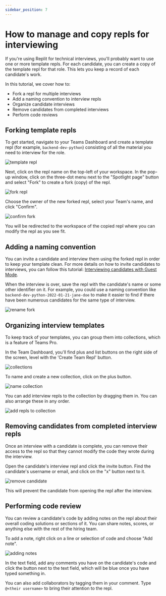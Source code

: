 ```yaml
---
sidebar_position: 7
---
```


# How to manage and copy repls for interviewing

If you're using Replit for technical interviews, you'll probably want to use one or more template repls. For each candidate, you can create a copy of the template repl for that role. This lets you keep a record of each candidate's work.

In this tutorial, we cover how to:

* Fork a repl for multiple interviews
* Add a naming convention to interview repls
* Organize candidate interviews
* Remove candidates from completed interviews
* Perform code reviews

## Forking template repls

To get started, navigate to your Teams Dashboard and create a template repl (for example, `backend-dev-python`) consisting of all the material you need to interview for the role.

![template repl](https://replit-docs-images.bardia.repl.co/images/teamsPro/copying-repls-interviewing/template.png)

Next, click on the repl name on the top-left of your workspace. In the pop-up window, click on the three-dot menu next to the "Spotlight page" button and select "Fork" to create a fork (copy) of the repl.

![fork repl](https://replit-docs-images.bardia.repl.co/images/teamsPro/copying-repls-interviewing/fork.png)

Choose the owner of the new forked repl, select your Team's name, and click "Confirm".

![confirm fork](https://replit-docs-images.bardia.repl.co/images/teamsPro/copying-repls-interviewing/create-fork.png)

You will be redirected to the workspace of the copied repl where you can modify the repl as you see fit.

## Adding a naming convention

You can invite a candidate and interview them using the forked repl in order to keep your template clean. For more details on how to invite candidates to interviews, you can follow this tutorial: [Interviewing candidates with Guest Mode](https://docs.replit.com/teams-pro/interviewing-candidates).

When the interview is over, save the repl with the candidate's name or some other identifier on it. For example, you could use a naming convention like `backend-dev-python-2022-01-21-jane-doe` to make it easier to find if there have been numerous candidates for the same type of interview.

![rename fork](https://replit-docs-images.bardia.repl.co/images/teamsPro/copying-repls-interviewing/rename-repl.png)

## Organizing interview templates 

To keep track of your templates, you can group them into collections, which is a feature of Teams Pro. 

In the Team Dashboard, you'll find plus and list buttons on the right side of the screen, level with the 'Create Team Repl' button.

 ![collections](https://replit-docs-images.bardia.repl.co/images/teamsPro/copying-repls-interviewing/collections.png)

To name and create a new collection, click on the plus button.

 ![name collection](https://replit-docs-images.bardia.repl.co/images/teamsPro/copying-repls-interviewing/new-collection.png)

You can add interview repls to the collection by dragging them in. You can also arrange these in any order.

![add repls to collection](https://replit-docs-images.bardia.repl.co/images/teamsPro/copying-repls-interviewing/interview-collection.png)

## Removing candidates from completed interview repls

Once an interview with a candidate is complete, you can remove their access to the repl so that they cannot modify the code they wrote during the interview.

Open the candidate's interview repl and click the invite button. Find the candidate's username or email, and click on the "x" button next to it.

![remove candidate](https://replit-docs-images.bardia.repl.co/images/teamsPro/copying-repls-interviewing/remove-candidates.png)

This will prevent the candidate from opening the repl after the interview.

## Performing code review

You can review a candidate's code by adding notes on the repl about their overall coding solutions or sections of it. You can share notes, scores, or anything else with the rest of the hiring team.

To add a note, right click on a line or selection of code and choose "Add note".

![adding notes](https://replit-docs-images.bardia.repl.co/images/teamsPro/copying-repls-interviewing/add-notes.png)

In the text field, add any comments you have on the candidate's code and click the button next to the text field, which will be blue once you have typed something in.

You can also add collaborators by tagging them in your comment. Type `@<their username>` to bring their attention to the repl. 

